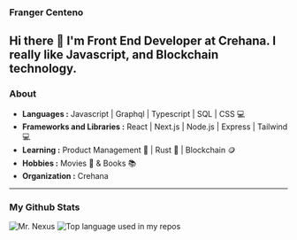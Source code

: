 ### Franger Centeno 

Hi there 👋 I'm Front End Developer at Crehana. I really like Javascript, and Blockchain technology.
---------------------------------------------------------------------------------------------------------------------------------------------------------------------------------
### About
	
-  **Languages :** Javascript | Graphql | Typescript | SQL | CSS 💻
-  **Frameworks and Libraries :** React | Next.js | Node.js | Express | Tailwind  💻
-  **Learning :** Product Management 📗 | Rust 🦀 | Blockchain 🪙
-  **Hobbies :** Movies 🎥 & Books 📚
-  **Organization :** Crehana

---------------------------------------------------------------------------------------------------------------------------------------------------------------------------------

### My Github Stats
<img src="https://github-readme-stats.vercel.app/api?username=frangercenteno" alt="Mr. Nexus">

<img width="" src="https://github-readme-stats.vercel.app/api/top-langs/?username=frangercenteno" alt="Top language used in my repos" />


